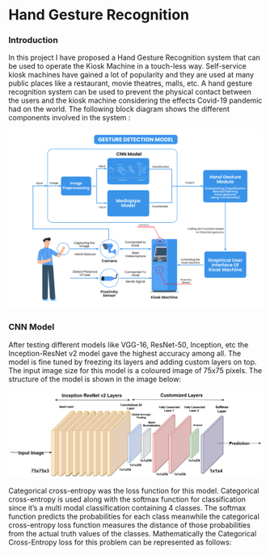 # Hand Gesture Recognition

### Introduction
In this project I have proposed a Hand Gesture Recognition system that can be used to operate the Kiosk Machine in a touch-less way. Self-service kiosk machines have gained a lot of popularity and they are used at many public places like a restaurant, movie theatres, malls, etc. A hand gesture recognition system can be used to prevent the physical contact between the users and the kiosk machine considering the effects Covid-19 pandemic had on the world.
The following block diagram shows the different components involved in the system :

<p align="center">
  <img src="https://github.com/Nikxiii/Hand-Gesture-Recognition/blob/main/Diagrams/Block%20Diagram.jpg" width=700/>
</p>

### CNN Model
After testing different models like VGG-16, ResNet-50, Inception, etc the Inception-ResNet v2 model gave the highest accuracy among all. The model is fine tuned by freezing its layers and adding custom layers on top. The input image size for this model is a coloured image of 75x75 pixels. The structure of the model is shown in the image below:

<p align="center">
  <img src="https://github.com/Nikxiii/Hand-Gesture-Recognition/blob/main/Diagrams/Incepresnet%20layers.png" width=800 />
</p>

Categorical cross-entropy was the loss function for this model. Categorical cross-entropy is used along with the softmax function for classification since it’s a multi modal classification containing 4 classes. The softmax function predicts the probabilities for each class meanwhile the categorical cross-entropy loss function measures the distance of those probabilities from the actual truth values of the classes. Mathematically the Categorical Cross-Entropy loss for this problem can be represented as follows:

